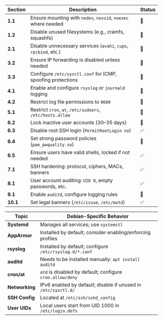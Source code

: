 | Section  | Description                                                     | Status |
| -------- | --------------------------------------------------------------- | ------ |
| **1.1**  | Ensure mounting with `nodev`, `nosuid`, `noexec` where needed   | 🔲     |
| **1.2**  | Disable unused filesystems (e.g., cramfs, squashfs)             | 🔲     |
| **2.1**  | Disable unnecessary services (`avahi`, `cups`, `rpcbind`, etc.) | 🔲     |
| **3.2**  | Ensure IP forwarding is disabled unless needed                  | 🔲     |
| **3.3**  | Configure `/etc/sysctl.conf` for ICMP, spoofing protections     | 🔲     |
| **4.1**  | Enable and configure `rsyslog` or `journald` logging            | 🔲     |
| **4.2**  | Restrict log file permissions to `0600`                         | 🔲     |
| **5.1**  | Restrict `cron`, `at`, `/etc/sudoers`, `/etc/hosts.allow`       | 🔲     |
| **6.2**  | Lock inactive user accounts (30–35 days)                        | 🔲     |
| **6.3**  | Disable root SSH login (`PermitRootLogin no`)                   | ✅      |
| **6.4**  | Set strong password policies (`pam_pwquality.so`)               | 🔲     |
| **6.5**  | Ensure users have valid shells, locked if not needed            | ✅      |
| **7.1**  | SSH hardening: protocol, ciphers, MACs, banners                 | ✅      |
| **8.1**  | User account auditing: `UID 0`, empty passwords, etc.           | ✅      |
| **9.1**  | Enable `auditd`, configure logging rules                        | 🔲     |
| **10.1** | Set legal banners (`/etc/issue`, `/etc/motd`)                   | ✅      |

| Topic          | Debian-Specific Behavior                                       |
| -------------- | -------------------------------------------------------------- |
| **Systemd**    | Manages all services; use `systemctl`                          |
| **AppArmor**   | Installed by default; consider enabling/enforcing profiles     |
| **rsyslog**    | Installed by default; configure `/etc/rsyslog.d/*.conf`        |
| **auditd**     | Needs to be installed manually: `apt install auditd`           |
| **cron/at**    | `atd` is disabled by default; configure `cron.allow/deny`      |
| **Networking** | IPv6 enabled by default; disable if unused in `/etc/sysctl.d/` |
| **SSH Config** | Located at `/etc/ssh/sshd_config`                              |
| **User UIDs**  | Local users start from UID 1000 in `/etc/login.defs`           |
